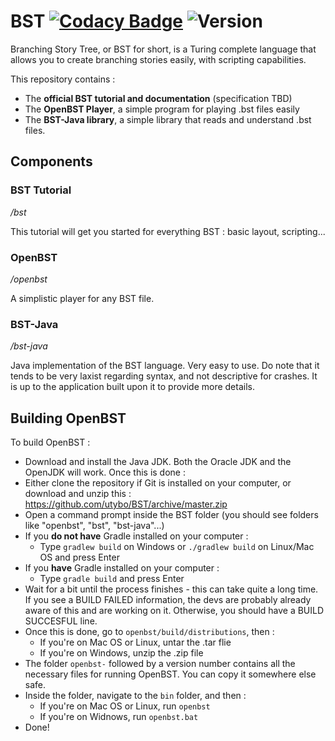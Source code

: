 # BST [![Codacy Badge](https://api.codacy.com/project/badge/Grade/8416a09095454d3983c78e64eb796429)](https://www.codacy.com/app/utybo/BST?utm_source=github.com&amp;utm_medium=referral&amp;utm_content=utybo/BST&amp;utm_campaign=Badge_Grade) ![Version](https://img.shields.io/badge/version-N%2FA-lightgrey.svg)

Branching Story Tree, or BST for short, is a Turing complete language that allows you to create branching stories easily, with scripting capabilities.

This repository contains :

* The **official BST tutorial and documentation** (specification TBD)
* The **OpenBST Player**, a simple program for playing .bst files easily
* The **BST-Java library**, a simple library that reads and understand .bst files.

## Components
### BST Tutorial
*/bst*

This tutorial will get you started for everything BST : basic layout, scripting...

### OpenBST
*/openbst*

A simplistic player for any BST file.

### BST-Java
*/bst-java*

Java implementation of the BST language. Very easy to use. Do note that it tends to be very laxist regarding syntax, and not descriptive for crashes. It is up to the application built upon it to provide more details.


## Building OpenBST

To build OpenBST :
- Download and install the Java JDK. Both the Oracle JDK and the OpenJDK will work. Once this is done :
- Either clone the repository if Git is installed on your computer, or download and unzip this : https://github.com/utybo/BST/archive/master.zip
- Open a command prompt inside the BST folder (you should see folders like "openbst", "bst", "bst-java"...)
- If you **do not have** Gradle installed on your computer :
  - Type `gradlew build` on Windows or `./gradlew build` on Linux/Mac OS and press Enter
- If you **have** Gradle installed on your computer :
  - Type `gradle build` and press Enter
- Wait for a bit until the process finishes - this can take quite a long time. If you see a BUILD FAILED information, the devs are probably already aware of this and are working on it. Otherwise, you should have a BUILD SUCCESFUL line.
- Once this is done, go to `openbst/build/distributions`, then :
  - If you're on Mac OS or Linux, untar the .tar flie
  - If you're on Windows, unzip the .zip file
- The folder `openbst-` followed by a version number contains all the necessary files for running OpenBST. You can copy it somewhere else safe.
- Inside the folder, navigate to the `bin` folder, and then :
  - If you're on Mac OS or Linux, run `openbst`
  - If you're on Widnows, run `openbst.bat`
- Done!
